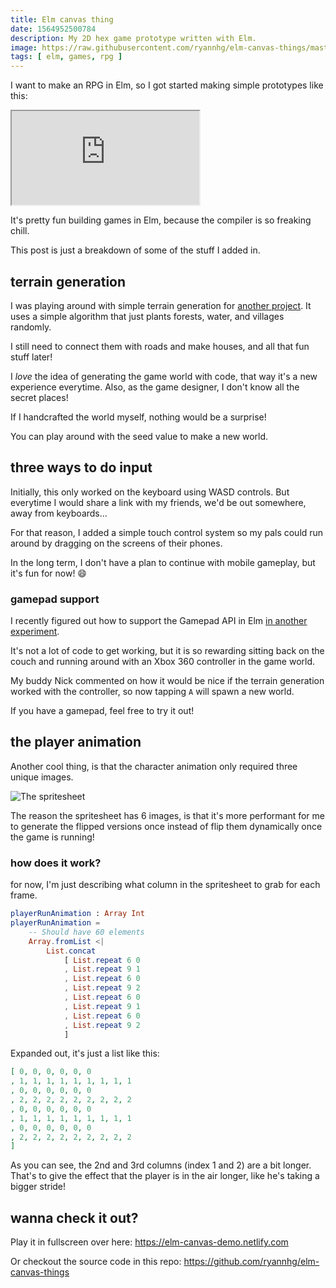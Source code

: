 ```yaml
---
title: Elm canvas thing
date: 1564952500784
description: My 2D hex game prototype written with Elm.
image: https://raw.githubusercontent.com/ryannhg/elm-canvas-things/master/screenshot.png
tags: [ elm, games, rpg ]
---
```


I want to make an RPG in Elm, so I got started making simple prototypes like this:

<iframe src="https://elm-canvas-demo.netlify.com"></iframe>

It's pretty fun building games in Elm, because the compiler is so freaking chill.

This post is just a breakdown of some of the stuff I added in.

## terrain generation

I was playing around with simple terrain generation for [another project](https://github.com/ryannhg/elm-terrain-generator). It uses a simple algorithm that just plants forests, water, and villages randomly.

I still need to connect them with roads and make houses, and all that fun stuff later!

I _love_ the idea of generating the game world with code, that way it's a new experience everytime. Also, as the game designer, I don't know all the secret places!

If I handcrafted the world myself, nothing would be a surprise!

You can play around with the seed value to make a new world.

## three ways to do input

Initially, this only worked on the keyboard using WASD controls. But everytime I would share a link with my friends, we'd be out somewhere, away from keyboards...

For that reason, I added a simple touch control system so my pals could run around by dragging on the screens of their phones.

In the long term, I don't have a plan to continue with mobile gameplay, but it's fun for now! 😄

### gamepad support

I recently figured out how to support the Gamepad API in Elm [in another experiment](https://github.com/ryannhg/elm-gamepad-demo).

It's not a lot of code to get working, but it is so rewarding sitting back on the couch and running around with an Xbox 360 controller in the game world.

My buddy Nick commented on how it would be nice if the terrain generation worked with the controller, so now tapping `A` will spawn a new world.

If you have a gamepad, feel free to try it out!

## the player animation

Another cool thing, is that the character animation only required three unique images.

![The spritesheet](https://raw.githubusercontent.com/ryannhg/elm-canvas-things/master/dist/public/running-dood.png)

The reason the spritesheet has 6 images, is that it's more performant for me to generate the flipped versions once instead of flip them dynamically once the game is running!

### how does it work?

for now, I'm just describing what column in the spritesheet to grab for each frame.

```elm
playerRunAnimation : Array Int
playerRunAnimation =
    -- Should have 60 elements
    Array.fromList <|
        List.concat
            [ List.repeat 6 0
            , List.repeat 9 1
            , List.repeat 6 0
            , List.repeat 9 2
            , List.repeat 6 0
            , List.repeat 9 1
            , List.repeat 6 0
            , List.repeat 9 2
            ]
```

Expanded out, it's just a list like this:

```json
[ 0, 0, 0, 0, 0, 0
, 1, 1, 1, 1, 1, 1, 1, 1, 1
, 0, 0, 0, 0, 0, 0
, 2, 2, 2, 2, 2, 2, 2, 2, 2
, 0, 0, 0, 0, 0, 0
, 1, 1, 1, 1, 1, 1, 1, 1, 1
, 0, 0, 0, 0, 0, 0
, 2, 2, 2, 2, 2, 2, 2, 2, 2
]
```

As you can see, the 2nd and 3rd columns (index 1 and 2) are a bit longer. That's to give the effect that the player is in the air longer, like he's taking a bigger stride!

## wanna check it out?

Play it in fullscreen over here: https://elm-canvas-demo.netlify.com

Or checkout the source code in this repo: https://github.com/ryannhg/elm-canvas-things
